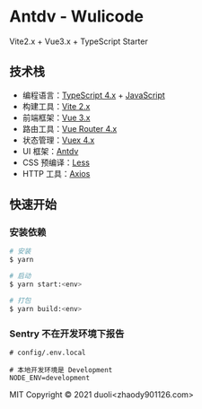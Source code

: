 # Antdv - Wulicode

Vite2.x + Vue3.x + TypeScript Starter

## 技术栈

- 编程语言：[TypeScript 4.x](https://www.typescriptlang.org/zh/) + [JavaScript](https://www.javascript.com/)
- 构建工具：[Vite 2.x](https://cn.vitejs.dev/)
- 前端框架：[Vue 3.x](https://v3.cn.vuejs.org/)
- 路由工具：[Vue Router 4.x](https://next.router.vuejs.org/zh/index.html)
- 状态管理：[Vuex 4.x](https://next.vuex.vuejs.org/)
- UI 框架：[Antdv](https://antdv.com)
- CSS 预编译：[Less](http://lesscss.cn/)
- HTTP 工具：[Axios](https://axios-http.com/)

## 快速开始

### 安装依赖

```bash
# 安装
$ yarn

# 启动
$ yarn start:<env>

# 打包
$ yarn build:<env>
```

### Sentry 不在开发环境下报告

```
# config/.env.local

# 本地开发环境是 Development
NODE_ENV=development
```

MIT Copyright © 2021 duoli<zhaody901<AT>126.com>

